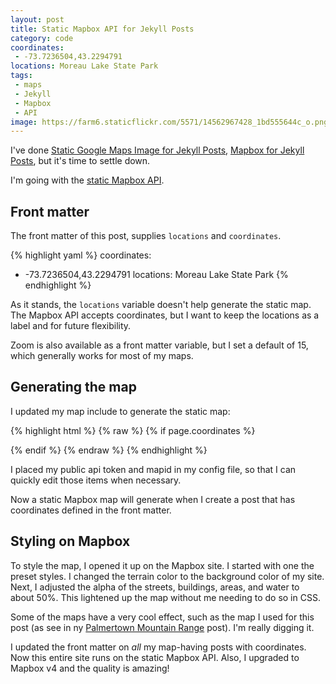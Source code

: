```yaml
---
layout: post
title: Static Mapbox API for Jekyll Posts
category: code
coordinates:
 - -73.7236504,43.2294791
locations: Moreau Lake State Park
tags:
 - maps
 - Jekyll
 - Mapbox
 - API
image: https://farm6.staticflickr.com/5571/14562967428_1bd555644c_o.png
--- 
```


I've done [Static Google Maps Image for Jekyll Posts](/code/2013/09/06/google-maps-images-api-for-jekyll/), [Mapbox for Jekyll Posts](/code/2014/01/26/mapbox-for-jekyll-posts/), but it's time to settle down. 

I'm going with the [static Mapbox API](https://www.mapbox.com/developers/api/static/).

## Front matter

The front matter of this post, supplies `locations` and `coordinates`.

{% highlight yaml %}
coordinates:
 - -73.7236504,43.2294791
locations: Moreau Lake State Park
{% endhighlight %}

As it stands, the `locations` variable doesn't help generate the static map. The Mapbox API accepts coordinates, but I want to keep the locations as a label and for future flexibility.

Zoom is also available as a front matter variable, but I set a default of 15, which generally works for most of my maps.

## Generating the map

I updated my map include to generate the static map:

{% highlight html %}
{% raw %}
{% if page.coordinates %}
  <div class="post-map-header">
  	<div style="background-image:url(http://api.tiles.mapbox.com/v4/{{ site.mapbox_mapid }}/{% for coordinate in page.coordinates limit:1 %}{{ coordinate }}{% endfor %},{% if page.zoom %}{{ page.zoom }}{% else %}15{% endif %}/1280x300.png?access_token={{ site.mapbox_token }})" class="post-location-image"></div>
  </div>
{% endif %}
{% endraw %}
{% endhighlight %}

I placed my public api token and mapid in my config file, so that I can quickly edit those items when necessary.

Now a static Mapbox map will generate when I create a post that has coordinates defined in the front matter.

## Styling on Mapbox

To style the map, I opened it up on the Mapbox site. I started with one the preset styles. I changed the terrain color to the background color of my site. Next, I adjusted the alpha of the streets, buildings, areas, and water to about 50%. This lightened up the map without me needing to do so in CSS.

Some of the maps have a very cool effect, such as the map I used for this post (as see in ny [Palmertown Mountain Range](/adventures/2013/08/24/palmertown-mountain-range/) post). I'm really digging it.

I updated the front matter on *all* my map-having posts with coordinates. Now this entire site runs on the static Mapbox API. Also, I upgraded to Mapbox v4 and the quality is amazing!